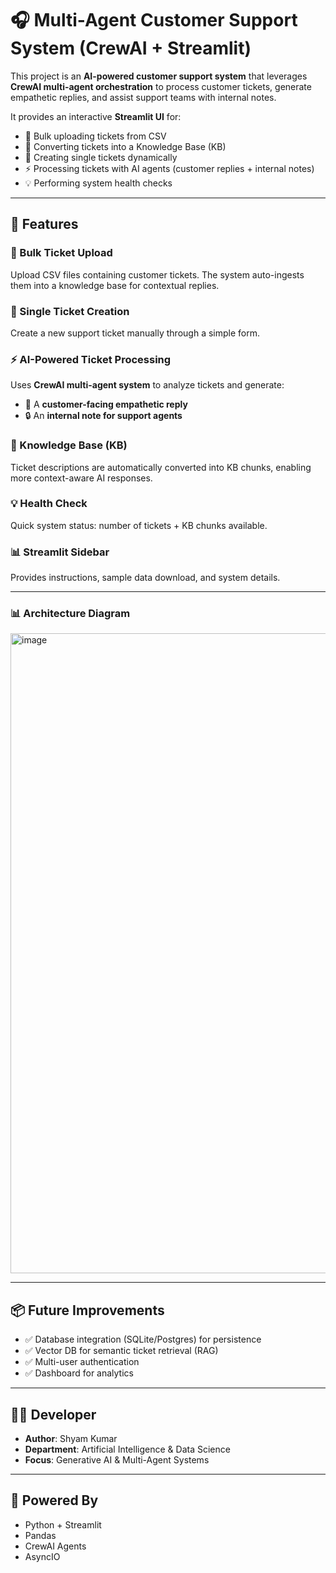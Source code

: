 # 🎧 Multi-Agent Customer Support System (CrewAI + Streamlit)

This project is an **AI-powered customer support system** that leverages **CrewAI multi-agent orchestration** to process customer tickets, generate empathetic replies, and assist support teams with internal notes.

It provides an interactive **Streamlit UI** for:

- 📂 Bulk uploading tickets from CSV  
- 🧠 Converting tickets into a Knowledge Base (KB)  
- 📌 Creating single tickets dynamically  
- ⚡ Processing tickets with AI agents (customer replies + internal notes)  
- 💡 Performing system health checks  

---

## 🚀 Features

### 📂 Bulk Ticket Upload
Upload CSV files containing customer tickets. The system auto-ingests them into a knowledge base for contextual replies.

### 📌 Single Ticket Creation
Create a new support ticket manually through a simple form.

### ⚡ AI-Powered Ticket Processing
Uses **CrewAI multi-agent system** to analyze tickets and generate:  
- 📩 A **customer-facing empathetic reply**  
- 🔒 An **internal note for support agents**  

### 🧠 Knowledge Base (KB)
Ticket descriptions are automatically converted into KB chunks, enabling more context-aware AI responses.

### 💡 Health Check
Quick system status: number of tickets + KB chunks available.

### 📊 Streamlit Sidebar
Provides instructions, sample data download, and system details.

---

### 📊 Architecture Diagram

  <img width="1536" height="1024" alt="image" src="https://github.com/user-attachments/assets/145a6ef0-5f76-4d35-bd7e-509af06627d0" />

---

## 📦 Future Improvements

- ✅ Database integration (SQLite/Postgres) for persistence  
- ✅ Vector DB for semantic ticket retrieval (RAG)  
- ✅ Multi-user authentication  
- ✅ Dashboard for analytics  

---

## 👨‍💻 Developer

- **Author**: Shyam Kumar  
- **Department**: Artificial Intelligence & Data Science  
- **Focus**: Generative AI & Multi-Agent Systems  

---

## 🧠 Powered By

- Python + Streamlit  
- Pandas  
- CrewAI Agents  
- AsyncIO  
